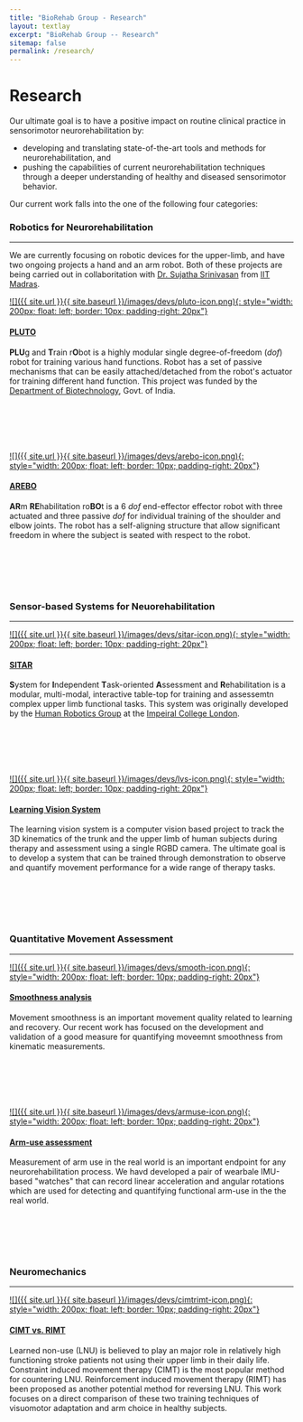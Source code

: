 ```yaml
---
title: "BioRehab Group - Research"
layout: textlay
excerpt: "BioRehab Group -- Research"
sitemap: false
permalink: /research/
---
```


# Research

Our ultimate goal is to have a positive impact on routine clinical practice in sensorimotor neurorehabilitation by: 
* developing and translating state-of-the-art tools and methods for neurorehabilitation, and 
* pushing the capabilities of current neurorehabilitation techniques through a deeper understanding of healthy and diseased sensorimotor behavior.

Our current work falls into the one of the following four categories:

### Robotics for Neurorehabilitation
---
We are currently focusing on robotic devices for the upper-limb, and have two ongoing projects a hand and an arm robot. Both of these projects are being carried out in collaboritation with [Dr. Sujatha Srinivasan](https://sites.google.com/view/r2d2website/people?authuser=0) from [IIT Madras](https://www.iitm.ac.in/).

[![]({{ site.url }}{{ site.baseurl }}/images/devs/pluto-icon.png){: style="width: 200px; float: left; border: 10px; padding-right: 20px"}]()
#### [**PLUTO**]() 

**PLU**g and **T**rain r**O**bot is a highly modular single degree-of-freedom (_dof_) robot for training various hand functions. Robot has a set of passive mechanisms that can be easily attached/detached from the robot's actuator for training different hand function. This project was funded by the [Department of Biotechnology](http://dbtindia.gov.in/), Govt. of India.
<br /> <br /> <br /> <br /> <br /> <br /> 

[![]({{ site.url }}{{ site.baseurl }}/images/devs/arebo-icon.png){: style="width: 200px; float: left; border: 10px; padding-right: 20px"}]()
#### [**AREBO**]()

**AR**m **RE**habilitation ro**BO**t is a 6 _dof_ end-effector effector robot with three actuated and three passive _dof_ for individual training of the shoulder and elbow joints. The robot has a self-aligning structure that allow significant freedom in where the subject is seated with respect to the robot.
<br /> <br /> <br /> <br /> <br /> <br /> 


### Sensor-based Systems for Neuorehabilitation
---
[![]({{ site.url }}{{ site.baseurl }}/images/devs/sitar-icon.png){: style="width: 200px; float: left; border: 10px; padding-right: 20px"}]()
#### [**SITAR**]()

**S**ystem for **I**ndependent **T**ask-oriented **A**ssessment and **R**ehabilitation is a modular, multi-modal, interactive table-top for training and assessemtn complex upper limb functional tasks. This system was originally developed by the [Human Robotics Group](https://www.imperial.ac.uk/human-robotics) at the [Impeiral College London](https://www.imperial.ac.uk/).
<br /> <br /> <br /> <br /> <br /> <br /> 

[![]({{ site.url }}{{ site.baseurl }}/images/devs/lvs-icon.png){: style="width: 200px; float: left; border: 10px; padding-right: 20px"}]()
#### [**Learning Vision System**]()
The learning vision system is a computer vision based project to track the 3D kinematics of the trunk and the upper limb of human subjects during therapy and assessment using a single RGBD camera. The ultimate goal is to develop a system that can be trained through demonstration to observe and quantify movement performance for a wide range of therapy tasks.
<br /> <br /> <br /> <br /> <br /> <br /> 

### Quantitative Movement Assessment
---
[![]({{ site.url }}{{ site.baseurl }}/images/devs/smooth-icon.png){: style="width: 200px; float: left; border: 10px; padding-right: 20px"}]()
#### [**Smoothness analysis**]()
Movement smoothness is an important movement quality related to learning and recovery. Our recent work has focused on the development and validation of a good measure for quantifying moveemnt smoothness from kinematic measurements. 
<br /> <br /> <br /> <br /> <br /> <br /> 

[![]({{ site.url }}{{ site.baseurl }}/images/devs/armuse-icon.png){: style="width: 200px; float: left; border: 10px; padding-right: 20px"}]()
#### [**Arm-use assessment**]()
Measurement of arm use in the real world is an important endpoint for any neurorehabilitation process. We havd developed a pair of wearbale IMU-based "watches" that can record linear acceleration and angular rotations which are used for detecting and quantifying functional arm-use in the the real world.
<br /> <br /> <br /> <br /> <br /> <br /> 


### Neuromechanics
---
[![]({{ site.url }}{{ site.baseurl }}/images/devs/cimtrimt-icon.png){: style="width: 200px; float: left; border: 10px; padding-right: 20px"}]()
#### [**CIMT vs. RIMT**]()
Learned non-use (LNU) is believed to play an major role in relatively high functioning stroke patients not using their upper limb in their daily life. Constraint induced movement therapy (CIMT) is the most popular method for countering LNU. Reinforcement induced movement therapy (RIMT) has been proposed as another potential method for reversing LNU. This work focuses on a direct comparison of these two training techniques of visuomotor adaptation and arm choice in healthy subjects.
<br /> <br /> <br /> <br /> <br /> <br /> 

